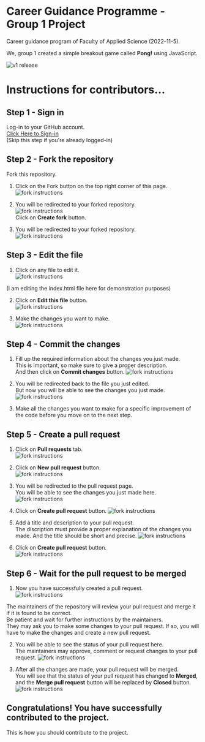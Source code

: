 # Career Guidance Programme - Group 1 Project

Career guidance program of Faculty of Applied Science (2022-11-5).

We, group 1 created a simple breakout game called **Pong!** using JavaScript.

![v1 release](assets/v1.png)

# Instructions for contributors...

## Step 1 - Sign in
Log-in to your GitHub account.  
[Click Here to Sign-in](https://github.com/login)  
(Skip this step if you're already logged-in)



## Step 2 - Fork the repository
Fork this repository.  

1. Click on the Fork button on the top right corner of this page.  
![fork instructions](assets/md-img/1-fork.png)

2. You will be redirected to your forked repository.  
![fork instructions](assets/md-img/2-fork.png)  
Click on **Create fork** button.

3. You will be redirected to your forked repository.   
![fork instructions](assets/md-img/3-fork.png)

## Step 3 - Edit the file

1. Click on any file to edit it.  
![fork instructions](assets/md-img/4-edit.png)
  
(I am editing the index.html file here for demonstration purposes)

2. Click on **Edit this file** button.  
![fork instructions](assets/md-img/5-edit.png)

3. Make the changes you want to make.  
![fork instructions](assets/md-img/6-edit.png)

## Step 4 - Commit the changes

1. Fill up the required information about the changes you just made.  
This is important, so make sure to give a proper description.  
And then click on **Commit changes** button.
![fork instructions](assets/md-img/7-commit.png) 

2. You will be redirected back to the file you just edited.  
But now you will be able to see the changes you just made.
![fork instructions](assets/md-img/8-refactored.png)

3. Make all the changes you want to make for a specific improvement of the code before you move on to the next step.

## Step 5 - Create a pull request

1. Click on **Pull requests** tab.  
![fork instructions](assets/md-img/9-pr.png)

2. Click on **New pull request** button.  
![fork instructions](assets/md-img/10-pr.png)

3. You will be redirected to the pull request page.  
You will be able to see the changes you just made here.
![fork instructions](assets/md-img/11-pr.png)

4. Click on **Create pull request** button.
![fork instructions](assets/md-img/12-pr.png)

5. Add a title and description to your pull request.  
The discription must provide a proper explanation of the changes you made. And the title should be short and precise. 
![fork instructions](assets/md-img/13-pr.png)

6. Click on **Create pull request** button.  
![fork instructions](assets/md-img/14-pr.png)

## Step 6 - Wait for the pull request to be merged

1. Now you have successfully created a pull request.  
![fork instructions](assets/md-img/15-merge.png)

The maintainers of the repository will review your pull request and merge it if it is found to be correct.  
Be patient and wait for further instructions by the maintainers.  
They may ask you to make some changes to your pull request. If so, you will have to make the changes and create a new pull request.

2. You will be able to see the status of your pull request here.  
The maintainers may approve, comment or request changes to your pull request. 
![fork instructions](assets/md-img/16-merge.png)

3. After all the changes are made, your pull request will be merged.  
You will see that the status of your pull request has changed to **Merged**, and the **Merge pull request** button will be replaced by **Closed** button. 
![fork instructions](assets/md-img/17-merge.png)

## Congratulations! You have successfully contributed to the project. 

This is how you should contribute to the project. 

